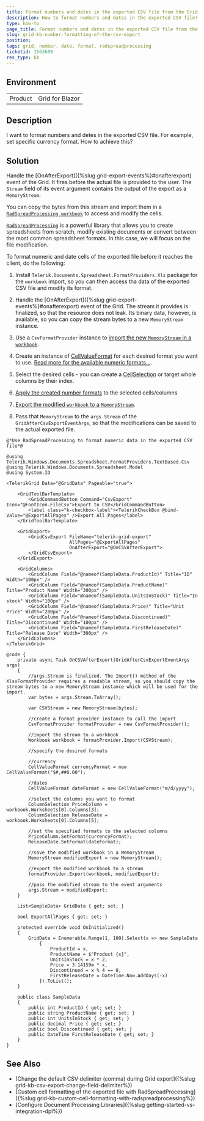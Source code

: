 ```yaml
---
title: Format numbers and dates in the exported CSV file from the Grid
description: How to format numbers and dates in the exported CSV file?
type: how-to
page_title: Format numbers and dates in the exported CSV file from the Grid
slug: grid-kb-number-formatting-of-the-csv-export
position: 
tags: grid, number, date, format, radspreadprocessing
ticketid: 1563689
res_type: kb
---
```

 
## Environment
<table>
    <tbody>
        <tr>
            <td>Product</td>
            <td>Grid for Blazor</td>
        </tr>
    </tbody>
</table>


## Description

I want to format numbers and detes in the exported CSV file. For example, set specific currency format. How to achieve this?

## Solution

Handle the [OnAfterExport]({%slug grid-export-events%}#onafterexport) event of the Grid. It fires before the actual file is provided to the user. The `Stream` field of its event argument contains the output of the export as a `MemoryStream`.

You can copy the bytes from this stream and import them in a [`RadSpreadProcessing workbook`](https://docs.telerik.com/devtools/document-processing/libraries/radspreadprocessing/working-with-workbooks/working-with-workbooks-what-is-workbook) to access and modify the cells.

[`RadSpreadProcessing`](https://docs.telerik.com/devtools/document-processing/libraries/radspreadprocessing/overview) is a powerful library that allows you to create spreadsheets from scratch, modify existing documents or convert between the most common spreadsheet formats. In this case, we will focus on the file modification.

To format numeric and date cells of the exported file before it reaches the client, do the following:

1. Install `Telerik.Documents.Spreadsheet.FormatProviders.Xls` package for the `workbook` import, so you can then access tha data of the exported CSV file and modify its format.

1. Handle the [OnAfterExport]({%slug grid-export-events%}#onafterexport) event of the Grid. The stream it provides is finalized, so that the resource does not leak. Its binary data, however, is available, so you can copy the stream bytes to a new `MemoryStream` instance.

1. Use a `CsvFormatProvider` instance to [import the new `MemoryStream` in a `workbook`](https://docs.telerik.com/devtools/document-processing/libraries/radspreadprocessing/formats-and-conversion/csv/csvformatprovider#import).

1. Create an instance of [CellValueFormat](https://docs.telerik.com/devtools/document-processing/api/telerik.windows.documents.spreadsheet.model.cellvalueformat) for each desired format you want to use. [Read more for the available numeric formats...](https://docs.telerik.com/devtools/document-processing/libraries/radspreadprocessing/features/number-formats).

1. Select the desired cells - you can create a [CellSelection](https://docs.telerik.com/devtools/document-processing/libraries/radspreadprocessing/working-with-cells/accessing-cells-of-worksheet) or target whole columns by their index.

1. [Apply the created number formats](https://docs.telerik.com/devtools/document-processing/libraries/radspreadprocessing/features/number-formats#applying-a-number-format) to the selected cells/columns

1. [Export the modified `workbook` to a `MemoryStream`](https://docs.telerik.com/devtools/document-processing/knowledge-base/import-export-save-load-workbook#save-workbook-to-filestream-or-memorystream).

1. Pass that `MemoryStream` to the `args.Stream` of the `GridAfterCsvExportEventArgs`, so that the modifications can be saved to the actual exported file.

````
@*Use RadSpreadProcessing to format numeric data in the exported CSV file*@

@using Telerik.Windows.Documents.Spreadsheet.FormatProviders.TextBased.Csv
@using Telerik.Windows.Documents.Spreadsheet.Model
@using System.IO

<TelerikGrid Data="@GridData" Pageable="true">

    <GridToolBarTemplate>
        <GridCommandButton Command="CsvExport" Icon="@FontIcon.FileCsv">Export to CSV</GridCommandButton>
        <label class="k-checkbox-label"><TelerikCheckBox @bind-Value="@ExportAllPages" />Export All Pages</label>
    </GridToolBarTemplate>

    <GridExport>
        <GridCsvExport FileName="telerik-grid-export"
                       AllPages="@ExportAllPages"
                       OnAfterExport="@OnCSVAfterExport">
        </GridCsvExport>
    </GridExport>

    <GridColumns>
        <GridColumn Field="@nameof(SampleData.ProductId)" Title="ID" Width="100px" />
        <GridColumn Field="@nameof(SampleData.ProductName)" Title="Product Name" Width="300px" />
        <GridColumn Field="@nameof(SampleData.UnitsInStock)" Title="In stock" Width="100px" />
        <GridColumn Field="@nameof(SampleData.Price)" Title="Unit Price" Width="200px" />
        <GridColumn Field="@nameof(SampleData.Discontinued)" Title="Discontinued" Width="100px" />
        <GridColumn Field="@nameof(SampleData.FirstReleaseDate)" Title="Release Date" Width="300px" />
    </GridColumns>
</TelerikGrid>

@code {
    private async Task OnCSVAfterExport(GridAfterCsvExportEventArgs args)
    {
        //args.Stream is finalized. The Import() method of the XlsxFormatProvider requires a readable stream, so you should copy the stream bytes to a new MemoryStream instance which will be used for the import.
        var bytes = args.Stream.ToArray();

        var CSVStream = new MemoryStream(bytes);

        //create a format provider instance to call the import
        CsvFormatProvider formatProvider = new CsvFormatProvider();

        //import the stream to a workbook
        Workbook workbook = formatProvider.Import(CSVStream);

        //specify the desired formats

        //currency
        CellValueFormat currencyFormat = new CellValueFormat("$#,##0.00");

        //dates
        CellValueFormat dateFormat = new CellValueFormat("m/d/yyyy");

        //select the columns you want to format
        ColumnSelection PriceColumn = workbook.Worksheets[0].Columns[3];
        ColumnSelection ReleaseDate = workbook.Worksheets[0].Columns[5];

        //set the specified formats to the selected columns
        PriceColumn.SetFormat(currencyFormat);
        ReleaseDate.SetFormat(dateFormat);

        //save the modified workbook in a MemoryStream
        MemoryStream modifiedExport = new MemoryStream();

        //export the modified workbook to a stream
        formatProvider.Export(workbook, modifiedExport);

        //pass the modified stream to the event arguments
        args.Stream = modifiedExport;
    }

    List<SampleData> GridData { get; set; }

    bool ExportAllPages { get; set; }

    protected override void OnInitialized()
    {
        GridData = Enumerable.Range(1, 100).Select(x => new SampleData
            {
                ProductId = x,
                ProductName = $"Product {x}",
                UnitsInStock = x * 2,
                Price = 3.14159m * x,
                Discontinued = x % 4 == 0,
                FirstReleaseDate = DateTime.Now.AddDays(-x)
            }).ToList();
    }

    public class SampleData
    {
        public int ProductId { get; set; }
        public string ProductName { get; set; }
        public int UnitsInStock { get; set; }
        public decimal Price { get; set; }
        public bool Discontinued { get; set; }
        public DateTime FirstReleaseDate { get; set; }
    }
}
````

## See Also

  * [Change the default CSV delimiter (comma) during Grid export]({%slug grid-kb-csv-export-change-field-delimiter%})
  * [Custom cell formatting of the exported file with RadSpreadProcessing]({%slug grid-kb-custom-cell-formatting-with-radspreadprocessing%})
  * [Configure Document Processing Libraries]({%slug getting-started-vs-integration-dpl%})
